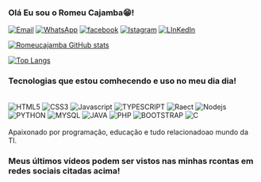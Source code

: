 
### Olá Eu sou o Romeu Cajamba😁!

[![Email](https://img.shields.io/badge/Gmail-D14836?style=for-the-badge&logo=gmail&logoColor=white)](https://mail.google.com/mail/?tab=rm&ogbl)
[![WhatsApp](https://img.shields.io/badge/WhatsApp-25D366?style=for-the-badge&logo=whatsapp&logoColor=white)](https://wa.me/qr/Y2CFHXIUQLULO1)
[![facebook](https://img.shields.io/badge/Facebook-1877F2?style=for-the-badge&logo=facebook&logoColor=whit)](https://www.facebook.com/romeucajamba.cajamba)
[![Istagram](https://img.shields.io/badge/Instagram-E4405F?style=for-the-badge&logo=instagram&logoColor=white)](https://www.instagram.com/romeu_cajamba/)
[![LInKedIn](https://img.shields.io/badge/LinkedIn-0077B5?style=for-the-badge&logo=linkedin&logoColor=white)](https://www.LinKedIn.com/romeuCajamba/)

[![Romeucajamba GitHub stats](https://github-readme-stats.vercel.app/api?username=romeucajamba&show_icons=true&theme=radical)]()

[![Top Langs](https://github-readme-stats.vercel.app/api/top-langs/?username=romeucajamba)](https://github.com/romeucajamba/github=readme-stats)

### Tecnologias que estou comhecendo e uso no meu dia dia!
<div style="display: inline_block"><br/>
<img alingn="center" alt="HTML5" src="https://img.shields.io/badge/HTML5-E34F26?style=for-the-badge&logo=html5&logoColor=white"/>
<img alingn="center" alt="CSS3" src="https://img.shields.io/badge/CSS-239120?&style=for-the-badge&logo=css3&logoColor=white"/>
<img alingn="center" alt="Javascript" src="https://img.shields.io/badge/JavaScript-F7DF1E?style=for-the-badge&logo=javascript&logoColor=black"/>
<img alingn="center" alt="TYPESCRIPT" src="https://img.shields.io/badge/TypeScript-007ACC?style=for-the-badge&logo=typescript&logoColor=white">
<img alingn="center" alt="Raect" src="https://img.shields.io/badge/React-20232A?style=for-the-badge&logo=react&logoColor=61DAFB"/>
<img alingn="center" alt="Nodejs" src="https://img.shields.io/badge/Node.js-43853D?style=for-the-badge&logo=node.js&logoColor=white"/>
<img alingn="center" alt="PYTHON" src="https://img.shields.io/badge/Python-3776AB?style=for-the-badge&logo=python&logoColor=white"/>
<img alingn="center" alt="MYSQL" src="https://img.shields.io/badge/MySQL-00000F?style=for-the-badge&logo=mysql&logoColor=white"/>
<img alingn="center" alt="JAVA" src="https://img.shields.io/badge/Java-ED8B00?style=for-the-badge&logo=java&logoColor=white"/>
<img alingn="center" alt="PHP" src="https://img.shields.io/badge/PHP-777BB4?style=for-the-badge&logo=php&logoColor=white"/>
<img alingn="center" alt="BOOTSTRAP" src="https://img.shields.io/badge/Bootstrap-563D7C?style=for-the-badge&logo=bootstrap&logoColor=white"/>
<img alingn="center" alt="C" src="https://img.shields.io/badge/C-00599C?style=for-the-badge&logo=c&logoColor=white"/>
</div><br/>
Apaixonado por programação, educação e tudo relacionadoao mundo da TI. 

### Meus últimos vídeos podem ser vistos nas minhas rcontas em redes sociais citadas acima!
